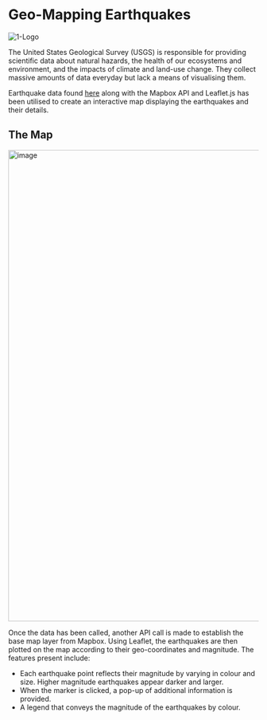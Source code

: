 # Geo-Mapping Earthquakes

![1-Logo](https://user-images.githubusercontent.com/85002751/214750290-88685959-e4a1-46d3-b67e-539d1221d3ea.png)

The United States Geological Survey (USGS) is responsible for providing scientific data about natural hazards, the health of our ecosystems and environment, and the impacts of climate and land-use change. They collect massive amounts of data everyday but lack a means of visualising them. 

Earthquake data found [here](http://earthquake.usgs.gov/earthquakes/feed/v1.0/geojson.php) along with the Mapbox API and Leaflet.js has been utilised to create an interactive map displaying the earthquakes and their details.

## The Map

<img width="947" alt="image" src="https://user-images.githubusercontent.com/85002751/214750959-9ed5fba1-e3fc-4f45-9cfe-21e77ee42004.png">

Once the data has been called, another API call is made to establish the base map layer from Mapbox. Using Leaflet, the earthquakes are then plotted on the map according to their geo-coordinates and magnitude. The features present include:

- Each earthquake point reflects their magnitude by varying in colour and size. Higher magnitude earthquakes appear darker and larger.
- When the marker is clicked, a pop-up of additional information is provided.
- A legend that conveys the magnitude of the earthquakes by colour.
